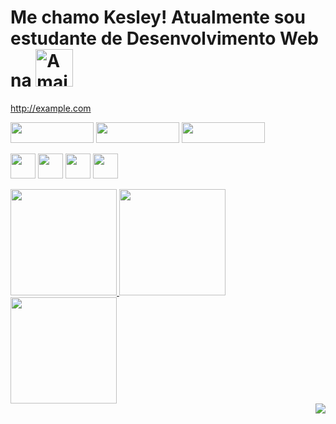  
# Me chamo Kesley! Atualmente sou estudante de Desenvolvimento Web na <a href="https://www.betrybe.com/"><img height="60em" src="https://i.imgur.com/Yp2a7wO.gif" align="bottom"  title="A maior escola de programação do Brasil" align="bottom"/>

 
<div style="display: inline_block">
  <div align="left">
   
   <a href="http://example.com" target="_blank">http://example.com</a>
   
   <a href= "https://www.linkedin.com/in/kesleymuniz/" target="_blank" rel="noopener"><img src="https://img.shields.io/badge/LinkedIn-0077B5?style=for-the-badge&logo=linkedin&logoColor=white" width="133px" height="33" /></a>
  <a href= "https://www.instagram.com/kgm.raw/" target="_black"><img src="https://img.shields.io/badge/Instagram-E4405F?style=for-the-badge&logo=instagram&logoColor=white" width="133px" height="33" target="_black"/></a>
  <a href= "mailto:contato.kgmstudios@hotmail.com?subject=Hello%20again" target="_black"><img src="https://img.shields.io/badge/Gmail-D14836?style=for-the-badge&logo=gmail&logoColor=white" width="133px" height="33" target="_black"/></a>
  </div> 
 
  <img src="https://cdn.jsdelivr.net/gh/devicons/devicon/icons/javascript/javascript-original.svg" width="px" height="40px"/> <img src="https://cdn.jsdelivr.net/gh/devicons/devicon/icons/css3/css3-original-wordmark.svg"  width="40px" height="40px"/> <img src="https://cdn.jsdelivr.net/gh/devicons/devicon/icons/html5/html5-original-wordmark.svg" width="40px" height="40px"/> <img src="https://cdn.jsdelivr.net/gh/devicons/devicon/icons/react/react-original-wordmark.svg" width="40px" height="40px"/>
 
 </div>
 

 <div align="left"> 
  <a href="https://github.com/KesleyMuniz"><img height="170em" src="https://github-readme-stats.vercel.app/api?username=KesleyMuniz&show_icons=true&theme=radical&include_all_commits=true&count_private=true"/> 
   
   <img height="170em"  src="https://github-readme-stats.vercel.app/api/top-langs/?username=kesleymuniz&layout=compact&langs_count=7&theme=radical"/>
   
   <img height="170em" src = "https://github-readme-streak-stats.herokuapp.com?user=kesleymuniz&theme=radical&hide_border=true" >
   </div>


<div align="center">

<img style="float: right;" src="http://www.fullsite.com.br/images/construc.gif">

</div>






